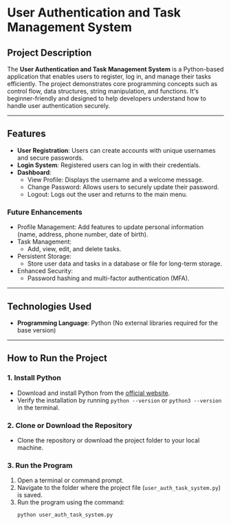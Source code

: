 # User Authentication and Task Management System

## **Project Description**
The **User Authentication and Task Management System** is a Python-based application that enables users to register, log in, and manage their tasks efficiently. The project demonstrates core programming concepts such as control flow, data structures, string manipulation, and functions. It's beginner-friendly and designed to help developers understand how to handle user authentication securely.

---

## **Features**
- **User Registration**: Users can create accounts with unique usernames and secure passwords.
- **Login System**: Registered users can log in with their credentials.
- **Dashboard**:
  - View Profile: Displays the username and a welcome message.
  - Change Password: Allows users to securely update their password.
  - Logout: Logs out the user and returns to the main menu.

### **Future Enhancements**
- Profile Management: Add features to update personal information (name, address, phone number, date of birth).
- Task Management: 
  - Add, view, edit, and delete tasks.
- Persistent Storage:
  - Store user data and tasks in a database or file for long-term storage.
- Enhanced Security:
  - Password hashing and multi-factor authentication (MFA).

---

## **Technologies Used**
- **Programming Language**: Python (No external libraries required for the base version)

---

## **How to Run the Project**

### **1. Install Python**
- Download and install Python from the [official website](https://www.python.org/downloads/).
- Verify the installation by running `python --version` or `python3 --version` in the terminal.

### **2. Clone or Download the Repository**
- Clone the repository or download the project folder to your local machine.

### **3. Run the Program**
1. Open a terminal or command prompt.
2. Navigate to the folder where the project file (`user_auth_task_system.py`) is saved.
3. Run the program using the command:  
   ```bash
   python user_auth_task_system.py
